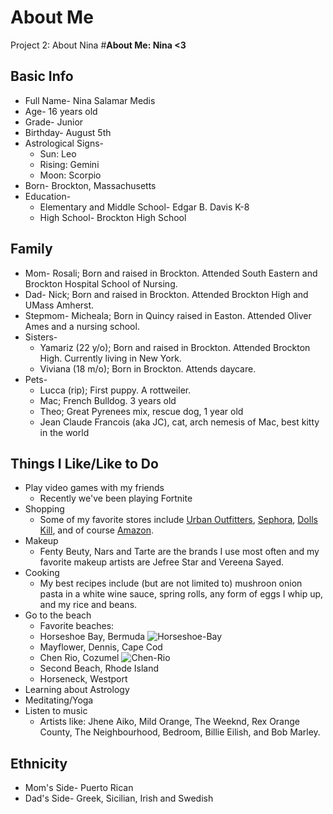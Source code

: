 # About Me
 Project 2: About Nina
#**About Me: Nina <3**

## Basic Info
* Full Name- Nina Salamar Medis
* Age- 16 years old
* Grade- Junior
* Birthday- August 5th
* Astrological Signs- 
    * Sun: Leo
    * Rising: Gemini
    * Moon: Scorpio
* Born- Brockton, Massachusetts
* Education- 
    * Elementary and Middle School- Edgar B. Davis K-8
    * High School- Brockton High School

## Family 
* Mom- Rosali; Born and raised in Brockton. Attended South Eastern and Brockton Hospital School of Nursing.
* Dad- Nick; Born and raised in Brockton. Attended Brockton High and UMass Amherst.
* Stepmom- Micheala; Born in Quincy raised in Easton. Attended Oliver Ames and a nursing school.
* Sisters- 
    * Yamariz (22 y/o); Born and raised in Brockton. Attended Brockton High. Currently living in New York.
    * Viviana (18 m/o); Born in Brockton. Attends daycare.
* Pets-
    * Lucca (rip); First puppy. A rottweiler.
    * Mac; French Bulldog. 3 years old
    * Theo; Great Pyrenees mix, rescue dog, 1 year old
    * Jean Claude Francois (aka JC), cat, arch nemesis of Mac, best kitty in the world 

## Things I Like/Like to Do
* Play video games with my friends
    - Recently we've been playing Fortnite
* Shopping 
    - Some of my favorite stores include [Urban Outfitters](https://www.urbanoutfitters.com/), [Sephora](https://www.sephora.com/?om_mmc=ppc-GG_689212024_35899210459_aud-848744557113:kwd-12617961__397999268093_9002030_c&country_switch=us&lang=en&ds_rl=1261807&gclid=Cj0KCQjwhtT1BRCiARIsAGlY51IidiUWO_Fd4w3KHvjERjxFQZzRq1y6y4pkzrYI1keg8nqE9JaTZKMaAvBIEALw_wcB&gclsrc=aw.ds), [Dolls Kill](https://www.dollskill.com/), and of course [Amazon](https://www.amazon.com/). 
* Makeup
    - Fenty Beuty, Nars and Tarte are the brands I use most often and my favorite makeup artists are Jefree Star and Vereena Sayed.
* Cooking 
    - My best recipes include (but are not limited to) mushroon onion pasta in a white wine sauce, spring rolls, any form of eggs I whip up, and my rice and beans.
* Go to the beach 
    - Favorite beaches:
    - Horseshoe Bay, Bermuda
    ![Horseshoe-Bay](https://www.gotobermuda.com/sites/default/files/styles/hero/public/head-horseshoe-bay.jpg?itok=TScK839c)
    - Mayflower, Dennis, Cape Cod
    - Chen Rio, Cozumel ![Chen-Rio](https://www.encirclephotos.com/wp-content/uploads/Mexico-Cozumel-San-Miguel-Chen-Rio-Beach-Lagoon.jpg)
    - Second Beach, Rhode Island
    - Horseneck, Westport
* Learning about Astrology
* Meditating/Yoga
* Listen to music
    * Artists like: Jhene Aiko, Mild Orange, The Weeknd, Rex Orange County, The Neighbourhood, Bedroom, Billie Eilish, and Bob Marley.

## Ethnicity 
* Mom's Side- Puerto Rican
* Dad's Side- Greek, Sicilian, Irish and Swedish


